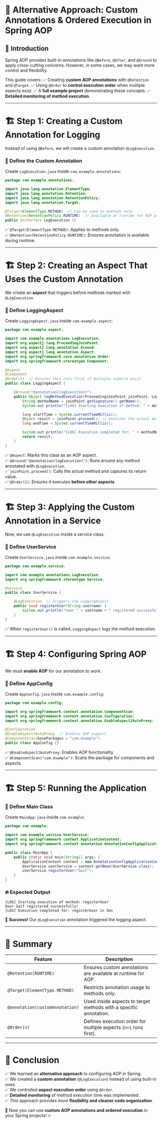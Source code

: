 # 🚀 Alternative Approach: Custom Annotations & Ordered Execution in Spring AOP

## 🎯 Introduction
Spring AOP provides built-in annotations like `@Before`, `@After`, and `@Around` to apply cross-cutting concerns. However, in some cases, we may want more control and flexibility.

This guide covers:
✅ Creating **custom AOP annotations** with `@Retention` and `@Target`.
✅ Using `@Order` to **control execution order** when multiple aspects exist.
✅ A **full example project** demonstrating these concepts.
✅ **Detailed monitoring of method execution**.

---

# 🏗 Step 1: Creating a Custom Annotation for Logging
Instead of using `@Before`, we will create a custom annotation `@LogExecution`.

### 📌 Define the Custom Annotation
Create `LogExecution.java` inside `com.example.annotations`:

```java
package com.example.annotations;

import java.lang.annotation.ElementType;
import java.lang.annotation.Retention;
import java.lang.annotation.RetentionPolicy;
import java.lang.annotation.Target;

@Target(ElementType.METHOD)  // Can be used on methods only
@Retention(RetentionPolicy.RUNTIME)  // Available at runtime for AOP processing
public @interface LogExecution {}
```

✅ `@Target(ElementType.METHOD)`: Applies to methods only.  
✅ `@Retention(RetentionPolicy.RUNTIME)`: Ensures annotation is available during runtime.

---

# 🏗 Step 2: Creating an Aspect That Uses the Custom Annotation
We create an **aspect** that triggers before methods marked with `@LogExecution`.

### 📌 Define LoggingAspect
Create `LoggingAspect.java` inside `com.example.aspect`:

```java
package com.example.aspect;

import com.example.annotations.LogExecution;
import org.aspectj.lang.ProceedingJoinPoint;
import org.aspectj.lang.annotation.Around;
import org.aspectj.lang.annotation.Aspect;
import org.springframework.core.annotation.Order;
import org.springframework.stereotype.Component;

@Aspect
@Component
@Order(1)  // Ensures this runs first if multiple aspects exist
public class LoggingAspect {

    @Around("@annotation(logExecution)")
    public Object logMethodExecution(ProceedingJoinPoint joinPoint, LogExecution logExecution) throws Throwable {
        String methodName = joinPoint.getSignature().getName();
        System.out.println("[LOG] Starting execution of method: " + methodName);

        long startTime = System.currentTimeMillis();
        Object result = joinPoint.proceed(); // Executes the actual method
        long endTime = System.currentTimeMillis();

        System.out.println("[LOG] Execution completed for: " + methodName + " in " + (endTime - startTime) + "ms");
        return result;
    }
}
```

✅ `@Aspect`: Marks this class as an AOP aspect.  
✅ `@Around("@annotation(logExecution)")`: Runs around any method annotated with `@LogExecution`.  
✅ `joinPoint.proceed()`: Calls the actual method and captures its return value.  
✅ `@Order(1)`: Ensures it executes **before other aspects**.

---

# 🏗 Step 3: Applying the Custom Annotation in a Service
Now, we use `@LogExecution` inside a service class.

### 📌 Define UserService
Create `UserService.java` inside `com.example.service`:

```java
package com.example.service;

import com.example.annotations.LogExecution;
import org.springframework.stereotype.Service;

@Service
public class UserService {

    @LogExecution  // Triggers the LoggingAspect
    public void registerUser(String username) {
        System.out.println("User " + username + " registered successfully!");
    }
}
```

✅ When `registerUser()` is called, `LoggingAspect` logs the method execution.

---

# 🏗 Step 4: Configuring Spring AOP
We must **enable AOP** for our annotation to work.

### 📌 Define AppConfig
Create `AppConfig.java` inside `com.example.config`:

```java
package com.example.config;

import org.springframework.context.annotation.ComponentScan;
import org.springframework.context.annotation.Configuration;
import org.springframework.context.annotation.EnableAspectJAutoProxy;

@Configuration
@EnableAspectJAutoProxy  // Enables AOP support
@ComponentScan(basePackages = "com.example")
public class AppConfig {}
```

✅ `@EnableAspectJAutoProxy`: Enables AOP functionality.  
✅ `@ComponentScan("com.example")`: Scans the package for components and aspects.

---

# 🏗 Step 5: Running the Application

### 📌 Define Main Class
Create `MainApp.java` inside `com.example`:

```java
package com.example;

import com.example.service.UserService;
import org.springframework.context.ApplicationContext;
import org.springframework.context.annotation.AnnotationConfigApplicationContext;

public class MainApp {
    public static void main(String[] args) {
        ApplicationContext context = new AnnotationConfigApplicationContext(com.example.config.AppConfig.class);
        UserService userService = context.getBean(UserService.class);
        userService.registerUser("Saif");
    }
}
```

### 🔥 Expected Output
```
[LOG] Starting execution of method: registerUser
User Saif registered successfully!
[LOG] Execution completed for: registerUser in 5ms
```

🎉 **Success!** Our `@LogExecution` annotation triggered the logging aspect.

---

# 📌 Summary
| Feature | Description |
|---------|------------|
| `@Retention(RUNTIME)` | Ensures custom annotations are available at runtime for AOP. |
| `@Target(ElementType.METHOD)` | Restricts annotation usage to methods only. |
| `@annotation(customAnnotation)` | Used inside aspects to target methods with a specific annotation. |
| `@Order(n)` | Defines execution order for multiple aspects (`n=1` runs first). |

---

# 🎯 Conclusion
✅ We learned an **alternative approach** to configuring AOP in Spring.  
✅ We created a **custom annotation** (`@LogExecution`) instead of using built-in ones.  
✅ We controlled **aspect execution order** using `@Order`.  
✅ **Detailed monitoring** of method execution time was implemented.  
✅ This approach provides more **flexibility and cleaner code organization**.  

🚀 Now you can use **custom AOP annotations and ordered execution** in your Spring projects! 🔥

